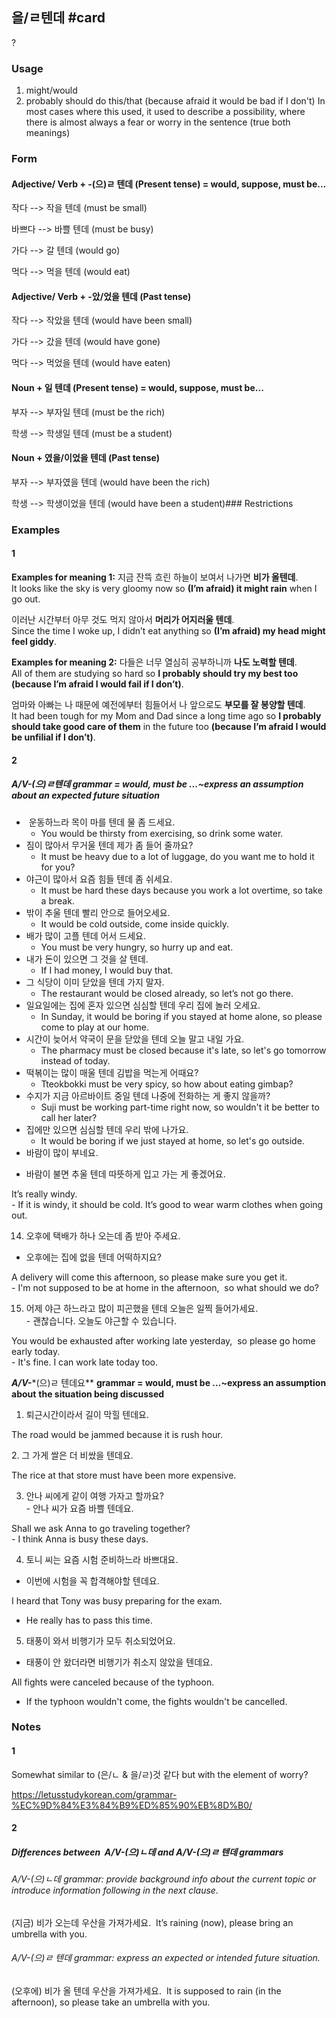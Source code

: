 ## 을/ㄹ텐데 #card
?
### Usage
1. might/would
2. probably should do this/that (because afraid it would be bad if I don't)
In most cases where this used, it used to describe a possibility, where there is almost always a fear or worry in the sentence (true both meanings)
### Form
#### Adjective/ Verb + -(으)ㄹ 텐데 (Present tense) = would, suppose, must be...

작다 --> 작을 텐데 (must be small)

바쁘다 --> 바쁠 텐데 (must be busy)

가다 --> 갈 텐데 (would go)

먹다 --> 먹을 텐데 (would eat)
#### Adjective/ Verb + -았/었을 텐데 (Past tense)

작다 --> 작았을 텐데 (would have been small)

가다 --> 갔을 텐데 (would have gone)

먹다 --> 먹었을 텐데 (would have eaten)
#### Noun + 일 텐데 (Present tense) = would, suppose, must be...

부자 --> 부자일 텐데 (must be the rich)

학생 --> 학생일 텐데 (must be a student)
#### Noun + 였을/이었을 텐데 (Past tense)

부자 --> 부자였을 텐데 (would have been the rich)

학생 --> 학생이었을 텐데 (would have been a student)### Restrictions
### Examples
#### 1
**Examples for meaning 1:** 지금 잔뜩 흐린 하늘이 보여서 나가면 **비가 올텐데**.  
It looks like the sky is very gloomy now so **(I’m afraid) it might rain** when I go out.

이러난 시간부터 아무 것도 먹지 않아서 **머리가 어지러울 텐데**.  
Since the time I woke up, I didn’t eat anything so **(I’m afraid) my head might feel giddy**.

**Examples for meaning 2:** 다들은 너무 열심히 공부하니까 **나도 노력할 텐데**.  
All of them are studying so hard so **I probably should try my best too (because I’m afraid I would fail if I don’t)**.

엄마와 아빠는 나 때문에 예전에부터 힘들어서 나 앞으로도 **부모를 잘 봉양할 텐데**.  
It had been tough for my Mom and Dad since a long time ago so **I probably should take good care of them** in the future too **(because I’m afraid I would be unfilial if I don’t)**.
#### 2
##### A/V-(으)ㄹ텐데 grammar = would, must be ...~express an assumption about an expected future situation
*  운동하느라 목이 마를 텐데 물 좀 드세요.
	* You would be thirsty from exercising, so drink some water.
* 짐이 많아서 무거울 텐데 제가 좀 들어 줄까요?
	* It must be heavy due to a lot of luggage, do you want me to hold it for you? 
* 야근이 많아서 요즘 힘들 텐데 좀 쉬세요.
	* It must be hard these days because you work a lot overtime, so take a break. 
* 밖이 추울 텐데 빨리 안으로 들어오세요.
	* It would be cold outside, come inside quickly. 
* 배가 많이 고플 텐데 어서 드세요.
	* You must be very hungry, so hurry up and eat.
* 내가 돈이 있으면 그 것을 살 텐데.
	* If I had money, I would buy that.
* 그 식당이 이미 닫았을 텐데 가지 말자.
	* The restaurant would be closed already, so let’s not go there.
* 일요일에는 집에 혼자 있으면 심심할 텐데 우리 집에 놀러 오세요.
	* In Sunday, it would be boring if you stayed at home alone, so please come to play at our home.
* 시간이 늦어서 약국이 문을 닫았을 텐데 오늘 말고 내일 가요.
	* The pharmacy must be closed because it's late, so let's go tomorrow instead of today.
* 떡볶이는 많이 매울 텐데 김밥을 먹는게 어때요? 
	* Tteokbokki must be very spicy, so how about eating gimbap? 
* 수지가 지금 아르바이트 중일 텐데 나중에 전화하는 게 좋지 않을까?
	* Suji must be working part-time right now, so wouldn't it be better to call her later? 
* 집에만 있으면 심심할 텐데 우리 밖에 나가요. 
	* It would be boring if we just stayed at home, so let's go outside.
* 바람이 많이 부네요.  
- 바람이 불면 추울 텐데 따뜻하게 입고 가는 게 좋겠어요.

It’s really windy.  
- If it is windy, it should be cold. It’s good to wear warm clothes when going out.

  

14. 오후에 택배가 하나 오는데 좀 받아 주세요.  
- 오후에는 집에 없을 텐데 어떡하지요?

A delivery will come this afternoon, so please make sure you get it.  
- I'm not supposed to be at home in the afternoon,  so what should we do?

  

15. 어제 야근 하느라고 많이 피곤했을 텐데 오늘은 일찍 들어가세요.  
- 괜찮습니다. 오늘도 야근할 수 있습니다.

You would be exhausted after working late yesterday,  so please go home early today.  
- It's fine. I can work late today too.

  

  

***A/V-****(으)ㄹ 텐데요** **grammar = would, must be ...~express an assumption about** **the situation being discussed**

  

1. 퇴근시간이라서 길이 막힐 텐데요.

The road would be jammed because it is rush hour.

  

2. 그 가게 쌀은 더 비쌌을 텐데요.

The rice at that store must have been more expensive.

  

3. 안나 씨에게 같이 여행 가자고 할까요?  
- 안나 씨가 요즘 바쁠 텐데요.

Shall we ask Anna to go traveling together?  
- I think Anna is busy these days.

  

4. 토니 씨는 요즘 시험 준비하느라 바쁘대요.

- 이번에 시험을 꼭 합격해야할 텐데요. 

I heard that Tony was busy preparing for the exam.

- He really has to pass this time. 

  

5. 태풍이 와서 비행기가 모두 취소되었어요.

- 태풍이 안 왔더라면 비행기가 취소지 않았을 텐데요.

All fights were canceled because of the typhoon.

- If the typhoon wouldn't come, the fights wouldn't be cancelled.
### Notes
#### 1
Somewhat similar to (은/ㄴ & 을/ㄹ)것 같다 but with the element of worry?

https://letusstudykorean.com/grammar-%EC%9D%84%E3%84%B9%ED%85%90%EB%8D%B0/
#### 2
##### Differences between  **A/V**-(으)ㄴ데 and A/V-(으)ㄹ 텐데 grammars
###### A/V-(으)ㄴ데 grammar: provide background info about the current topic or introduce information following in the next clause.  
(지금) 비가 오는데 우산을 가져가세요. 
It’s raining (now), please bring an umbrella with you.
###### A/V-(으)ㄹ 텐데 grammar: express an expected or intended future situation.  
(오후에) 비가 올 텐데 우산을 가져가세요. 
It is supposed to rain (in the afternoon), so please take an umbrella with you.
